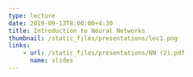```yaml
---
type: lecture
date: 2019-09-13T8:00:00+4:30
title: Introduction to Neural Networks
thumbnail: /static_files/presentations/lec1.png
links: 
    - url: /static_files/presentations/NN (2).pdf
      name: slides
---
```

